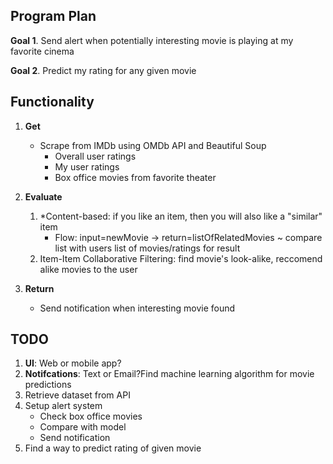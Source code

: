 ## Program Plan
**Goal 1**. Send alert when potentially interesting movie is playing at my favorite cinema

**Goal 2**. Predict my rating for any given movie

## Functionality
1. **Get**
   * Scrape from IMDb using OMDb API and Beautiful Soup
     - Overall user ratings
     - My user ratings
     - Box office movies from favorite theater
2. **Evaluate**
    1. *Content-based: if you like an item, then you will also like a "similar" item
        * Flow: input=newMovie -> return=listOfRelatedMovies ~ compare list with users list of movies/ratings for result
    2. Item-Item Collaborative Filtering: find movie's look-alike, reccomend alike movies to the user
    
3. **Return**
    * Send notification when interesting movie found


## TODO
1. **UI**: Web or mobile app?
7. **Notifcations**: Text or Email?Find machine learning algorithm for movie predictions
2. Retrieve dataset from API
4. Setup alert system
    - Check box office movies
    - Compare with model
    - Send notification
5. Find a way to predict rating of given movie

